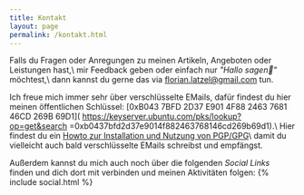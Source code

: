 ```yaml
---
title: Kontakt
layout: page
permalink: /kontakt.html
---
```

Falls du Fragen oder Anregungen zu meinen Artikeln, Angeboten 
oder Leistungen hast,\\
mir Feedback geben 
oder einfach nur *"Hallo sagen👋"* möchtest,\\
dann kannst du gerne das via <florian.latzel@gmail.com> tun.

Ich freue mich immer sehr über verschlüsselte EMails,
dafür findest du hier meinen öffentlichen Schlüssel:
[0xB043 7BFD 2D37 E901 4F88  2463 7681 46CD 269B 69D1](
https://keyserver.ubuntu.com/pks/lookup?op=get&search
=0xb0437bfd2d37e9014f882463768146cd269b69d1).\\
Hier findest du ein 
[Howto zur Installation und Nutzung von PGP/GPG](/gnupg-micro-howto.html)\\
damit du vielleicht auch bald verschlüsselte EMails schreibst und empfängst.

Außerdem kannst du mich auch noch über die folgenden *Social Links* finden 
und dich dort mit verbinden und meinen Aktivitäten folgen: 
{% include social.html %}
